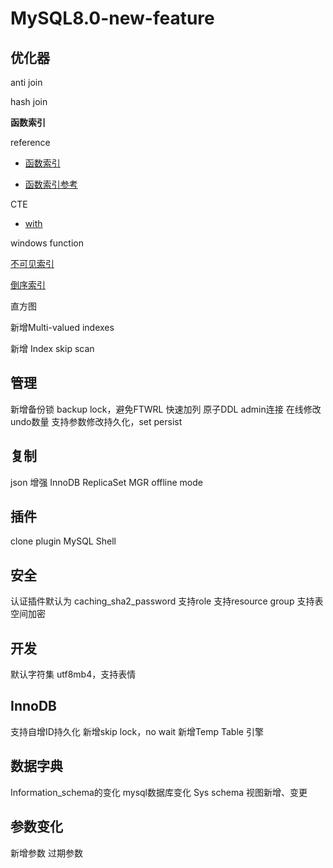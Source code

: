 # MySQL8.0-new-feature

## 优化器

anti join

hash join

**函数索引**

reference

* [函数索引](https://dev.mysql.com/doc/refman/8.0/en/create-index.html)

* [函数索引参考](https://www.cnblogs.com/lynn919/p/10875081.html)

CTE

* [with](https://dev.mysql.com/doc/refman/8.0/en/with.html)

windows function

[不可见索引](https://dev.mysql.com/doc/refman/8.0/en/invisible-indexes.html)

[倒序索引](https://dev.mysql.com/doc/refman/8.0/en/descending-indexes.html)

直方图

新增Multi-valued indexes

新增 Index skip scan


## 管理

新增备份锁 backup lock，避免FTWRL
快速加列
原子DDL
admin连接
在线修改undo数量
支持参数修改持久化，set persist

## 复制

json 增强
InnoDB ReplicaSet
MGR offline mode

## 插件

clone plugin
MySQL Shell

## 安全

认证插件默认为 caching_sha2_password
支持role
支持resource group
支持表空间加密

## 开发
默认字符集 utf8mb4，支持表情

## InnoDB

支持自增ID持久化
新增skip lock，no wait
新增Temp Table 引擎

## 数据字典

Information_schema的变化
mysql数据库变化
Sys schema 视图新增、变更

## 参数变化

新增参数
过期参数






